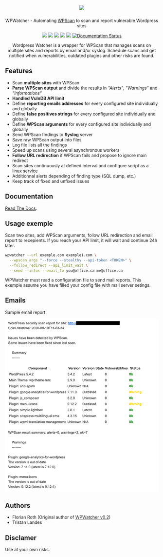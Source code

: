 
<h1 align="center">  
  <img src="https://wpwatcher.readthedocs.io/en/latest/_static/logo.png" width="250" />
</h1>

<p align="center">
  WPWatcher - Automating <a href="https://wpscan.org/" title="homepage" target="_blank">WPScan</a> to scan and report vulnerable Wordpress sites
  <br>
</p>

<p align="center">
  <a href="https://github.com/tristanlatr/WPWatcher/actions" target="_blank"><img src="https://github.com/tristanlatr/WPWatcher/workflows/test/badge.svg"></a>
  <a href="https://codecov.io/gh/tristanlatr/WPWatcher" target="_blank"><img src="https://codecov.io/gh/tristanlatr/WPWatcher/branch/master/graph/badge.svg"></a>
  <a href="https://pypi.org/project/WPWatcher/" target="_blank"><img src="https://badge.fury.io/py/wpwatcher.svg"></a>
  <a href="https://codeclimate.com/github/tristanlatr/WPWatcher" target="_blank"><img src="https://codeclimate.com/github/tristanlatr/WPWatcher/badges/gpa.svg"></a>
  <a href="http://mypy-lang.org/" target="_blank"><img src="http://www.mypy-lang.org/static/mypy_badge.svg"></a>
  <a href='https://wpwatcher.readthedocs.io/en/latest/'>
    <img src='https://readthedocs.org/projects/wpwatcher/badge/?version=latest' alt='Documentation Status' />
  </a>
</p>

<p align="center">
  Wordpress Watcher is a wrapper for WPScan that manages scans on multiple sites and reports by email and/or syslog. 
  Schedule scans and get notified when vulnerabilities, outdated plugins and other risks are found. 
</p>

## Features

  - Scan **multiple sites** with WPScan
  - **Parse WPScan output** and divide the results in *"Alerts"*, *"Warnings"* and *"Informations"*  
  - **Handled VulnDB API limit**
  - Define **reporting emails addresses** for every configured site individually and globally 
  - Define **false positives strings** for every configured site individually and globally 
  - Define **WPScan arguments** for every configured site individually and globally 
  - Send WPScan findings to **Syslog** server 
  - Save raw WPScan output into files
  - Log file lists all the findings 
  - Speed up scans using several asynchronous workers
  - **Follow URL redirection** if WPScan fails and propose to ignore main redirect
  - Scan sites continuously at defined interval and configure script as a linux service 
  - Additionnal alerts depending of finding type (SQL dump, etc.)  
  - Keep track of fixed and unfixed issues

## Documentation

[Read The Docs](https://wpwatcher.readthedocs.io/en/latest/).  

## Usage exemple

Scan two sites, add WPScan arguments, follow URL redirection and email report to recepients. If you reach your API limit, it will wait and continue 24h later.

```bash
wpwatcher --url exemple.com exemple1.com \
  --wpscan_args "--force --stealthy --api-token <TOKEN>" \
  --follow_redirect --api_limit_wait \
  --send --infos --email_to you@office.ca me@office.ca
```

WPWatcher must read a configuration file to send mail reports. This exemple assume you have filled your config file with mail server setings.

## Emails

Sample email report.

![WPWatcher Report](https://github.com/tristanlatr/WPWatcher/raw/master/screens/wpwatcher-report.png "WPWatcher Report")

## Authors
- Florian Roth (Original author of [WPWatcher v0.2](https://github.com/Neo23x0/WPWatcher))
- Tristan Landes

## Disclamer

Use at your own risks.
